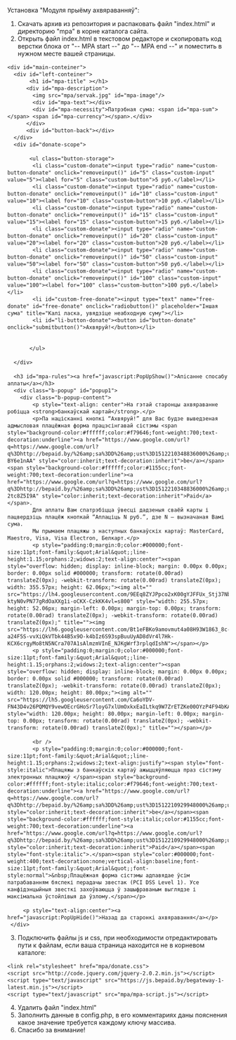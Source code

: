 Установка "Модуля прыёму ахвяраванняў":
1) Скачать архив из репозитория и распаковать файл "index.html" и директорию "mpa" в корне каталога сайта. 
2) Открыть файл index.html в текстовом редакторе и скопировать код верстки блока от "-- MPA start --" до "-- MPA end --" и поместить в нужном месте вашей страницы.
<!-- MPA start -->
    <div id="main-conteiner">
      <div id="left-conteiner">
           <h1 id="mpa-title" ></h1>
          <div id="mpa-description">
            <img src="mpa/servak.jpg" id="mpa-image"/>
            <div id="mpa-text"></div>
            <div id="mpa-necessity">Патрэбная сума: <span id="mpa-sum"></span> <span id="mpa-currency"></span>.</div>
          </div>
          <div id="button-back"></div>
      </div>                           
      <div id="donate-scope">
           
           <ul class="button-storage">
            <li class="custom-donate"><input type="radio" name="custom-button-donate" onclick="removeinput()" id="5" class="custom-input" value="5"><label for="5" class="custom-button">5 руб.</label></li>
            <li class="custom-donate"><input type="radio" name="custom-button-donate" onclick="removeinput()" id="10" class="custom-input" value="10"><label for="10" class="custom-button">10 руб.</label></li>
            <li class="custom-donate"><input type="radio" name="custom-button-donate" onclick="removeinput()" id="15" class="custom-input" value="15"><label for="15" class="custom-button">15 руб.</label></li>
            <li class="custom-donate"><input type="radio" name="custom-button-donate" onclick="removeinput()" id="20" class="custom-input" value="20"><label for="20" class="custom-button">20 руб.</label></li>
            <li class="custom-donate"><input type="radio" name="custom-button-donate" onclick="removeinput()" id="50" class="custom-input" value="50"><label for="50" class="custom-button">50 руб.</label></li>
            <li class="custom-donate"><input type="radio" name="custom-button-donate" onclick="removeinput()" id="100" class="custom-input" value="100"><label for="100" class="custom-button">100 руб.</label></li>
            <li id="custom-free-donate"><input type="text" name="free-donate" id="free-donate" onclick="radiobutton()" placeholder="Iншая сума" title="Калі ласка, увядзіце неабходную суму"></li>
            <li id="li-button-donate"><button id="button-donate" onclick="submitbutton()">Ахвяруй!</button></li>
            
            
           </ul>
                  
      </div>
      
      <h3 id="mpa-rules"><a href="javascript:PopUpShow()">Апiсанне спосабу аплаты</a></h3>
      <div class="b-popup" id="popup1">
        <div class="b-popup-content">
            <p style="text-align: center">На гэтай старонцы ахвяраванне робіцца <strong>банкаўскай картай</strong>.</p>
            <p>Па націсканні кнопкі “Ахвяруй!” для Вас будзе выведзеная адмысловая плацёжная форма працэсінгавай сістэмы <span style="background-color:#ffffff;color:#f79646;font-weight:700;text-decoration:underline"><a href="https://www.google.com/url?q=https://www.google.com/url?q%3Dhttp://bepaid.by/%26amp;sa%3DD%26amp;ust%3D1512210348836000%26amp;usg%3DAFQjCNF80DpFih_fNIw_ddPPenMA6k1VRQ&amp;sa=D&amp;ust=1512210348842000&amp;usg=AFQjCNEr7EVyPzSdZapDB4yMW-BY6e1nAA" style="color:inherit;text-decoration:inherit">be</a></span><span style="background-color:#ffffff;color:#1155cc;font-weight:700;text-decoration:underline"><a href="https://www.google.com/url?q=https://www.google.com/url?q%3Dhttp://bepaid.by/%26amp;sa%3DD%26amp;ust%3D1512210348836000%26amp;usg%3DAFQjCNF80DpFih_fNIw_ddPPenMA6k1VRQ&amp;sa=D&amp;ust=1512210348843000&amp;usg=AFQjCNEA49MozecrsbatrFpI-2tc8Z5I9A" style="color:inherit;text-decoration:inherit">Paid</a></span>.
            Для аплаты Вам спатрэбіцца ўвесці дадзеныя сваёй карты і пацвердзіць плацёж кнопкай “Аплаціць N руб.”, дзе N ― вызначаная Вамі сума.
            Мы прымаем плацяжы з наступных банкаўскіх картаў: MasterCard, Maestro, Visa, Visa Electron, Белкарт.</p>
            <p style="padding:0;margin:0;color:#000000;font-size:11pt;font-family:&quot;Arial&quot;;line-height:1.15;orphans:2;widows:2;text-align:center"><span style="overflow: hidden; display: inline-block; margin: 0.00px 0.00px; border: 0.00px solid #000000; transform: rotate(0.00rad) translateZ(0px); -webkit-transform: rotate(0.00rad) translateZ(0px); width: 355.57px; height: 62.06px;"><img alt="" src="https://lh4.googleusercontent.com/9EEq8ZYJPpco2xK00gYJFFUx_Stj37Nb5wLQanbnBU5ELcPdOan1UAy_jeUqGNFdCAoWC0PT_5AXfjwhZcPrBR1JXsrf9XGcv58mR-ktyN0vPN77gRdOaXXg1i-oCKX-CzkKK4vl=s800" style="width: 255.57px; height: 52.06px; margin-left: 0.00px; margin-top: 0.00px; transform: rotate(0.00rad) translateZ(0px); -webkit-transform: rotate(0.00rad) translateZ(0px);" title=""><img src="https://lh6.googleusercontent.com/Bt1eFBKo9amovmut4a08H93W1863_8c-a24F5S-vvXiQkVTbk44B5x9O-k4bIz6S93spBuuUyAD8dVr4l7Hk-KCX6crgyMo8tN5NCra707A1sAlmzmVInE_NJKgWrf3rplqdIshN"></span></p>
            <p style="padding:0;margin:0;color:#000000;font-size:11pt;font-family:&quot;Arial&quot;;line-height:1.15;orphans:2;widows:2;text-align:center"><span style="overflow: hidden; display: inline-block; margin: 0.00px 0.00px; border: 0.00px solid #000000; transform: rotate(0.00rad) translateZ(0px); -webkit-transform: rotate(0.00rad) translateZ(0px); width: 120.00px; height: 80.00px;"><img alt="" src="https://lh5.googleusercontent.com/Ca6oYDV-FN43D4v26PQMQY9vewOEcrGHoSr7loyG7xlUmOxkxEaILtkq9W7ZrETZKe00OYzP4F94bKA5IMvHDs7kuAi5hxETr7W9QuelOJYdPXBXDQiFEKQ6drqEuhumtyMGdZHG=s800" style="width: 120.00px; height: 80.00px; margin-left: 0.00px; margin-top: 0.00px; transform: rotate(0.00rad) translateZ(0px); -webkit-transform: rotate(0.00rad) translateZ(0px);" title=""></span></p>
            
            <br /> 
            <p style="padding:0;margin:0;color:#000000;font-size:11pt;font-family:&quot;Arial&quot;;line-height:1.15;orphans:2;widows:2;text-align:justify"><span style="font-style:italic">Плацяжы з банкаўскіх картаў ажыццяўляюцца праз сістэму электронных плацяжоў </span><span style="background-color:#ffffff;font-style:italic;color:#f79646;font-weight:700;text-decoration:underline"><a href="https://www.google.com/url?q=https://www.google.com/url?q%3Dhttp://bepaid.by/%26amp;sa%3DD%26amp;ust%3D1512210929948000%26amp;usg%3DAFQjCNEUoxeFz8lTx5QHUi_w8BRG936XKw&amp;sa=D&amp;ust=1512210929952000&amp;usg=AFQjCNHUx_27SUuixkj1Fve8R4V1o1wnEA" style="color:inherit;text-decoration:inherit">be</a></span><span style="background-color:#ffffff;font-style:italic;color:#1155cc;font-weight:700;text-decoration:underline"><a href="https://www.google.com/url?q=https://www.google.com/url?q%3Dhttp://bepaid.by/%26amp;sa%3DD%26amp;ust%3D1512210929948000%26amp;usg%3DAFQjCNEUoxeFz8lTx5QHUi_w8BRG936XKw&amp;sa=D&amp;ust=1512210929952000&amp;usg=AFQjCNHUx_27SUuixkj1Fve8R4V1o1wnEA" style="color:inherit;text-decoration:inherit">Paid</a></span><span style="font-style:italic">.</span><span style="color:#000000;font-weight:400;text-decoration:none;vertical-align:baseline;font-size:11pt;font-family:&quot;Arial&quot;;font-style:normal">&nbsp;Плацёжная форма сістэмы адпавядае ўсім патрабаванням бяспекі перадачы звестак (PCI DSS Level 1). Усе канфідэнцыйныя звесткі захоўваюцца ў зашыфраваным выглядзе і максімальна ўстойлівыя да ўзлому.</span></p>
            
         <p style="text-align:center"><a href="javascript:PopUpHide()">Назад да старонкi ахвяравання</a></p>
     </div>
  </div>
                                                
  <!-- MPA end --> 
  
  3) Подключить файлы js и css, при необходимости отредактировать пути к файлам, если ваша страница находится не в корневом каталоге:
  
    <link rel="stylesheet" href="mpa/donate.css">
    <script src="http://code.jquery.com/jquery-2.0.2.min.js"></script>
    <script type="text/javascript" src="https://js.bepaid.by/begateway-1-latest.min.js"></script>
    <script type="text/javascript" src="mpa/mpa-script.js"></script>
  
  4) Удалить файл "index.html"
  5) Заполнить данные в config.php, в его комментариях даны пояснения какое значение требуется каждому ключу массива.
  6) Спасибо за внимание!
  
